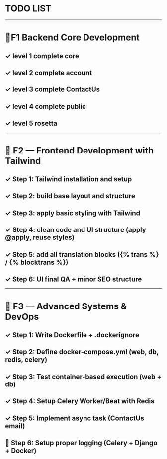 # TODO LIST

---
# 🚩F1 Backend Core Development

## ✓ level 1 complete core

## ✓ level 2 complete account

## ✓ level 3 complete ContactUs

## ✓ level 4 complete public

## ✓ level 5 rosetta


-----

# 🚩 F2 — Frontend Development with Tailwind

## ✓ Step 1: Tailwind installation and setup
## ✓ Step 2: build base layout and structure
## ✓ Step 3: apply basic styling with Tailwind
## ✓ Step 4: clean code and UI structure (apply @apply, reuse styles)
## ✓ Step 5: add all translation blocks ({% trans %} / {% blocktrans %})
## ✓ Step 6: UI final QA + minor SEO structure

-----
# 🚩 F3 — Advanced Systems & DevOps

## ✓ Step 1: Write Dockerfile + .dockerignore
## ✓ Step 2: Define docker-compose.yml (web, db, redis, celery)
## ✓ Step 3: Test container-based execution (web + db)
## ✓ Step 4: Setup Celery Worker/Beat with Redis
## ✓  Step 5: Implement async task (ContactUs email)
## 📌 Step 6: Setup proper logging (Celery + Django + Docker)